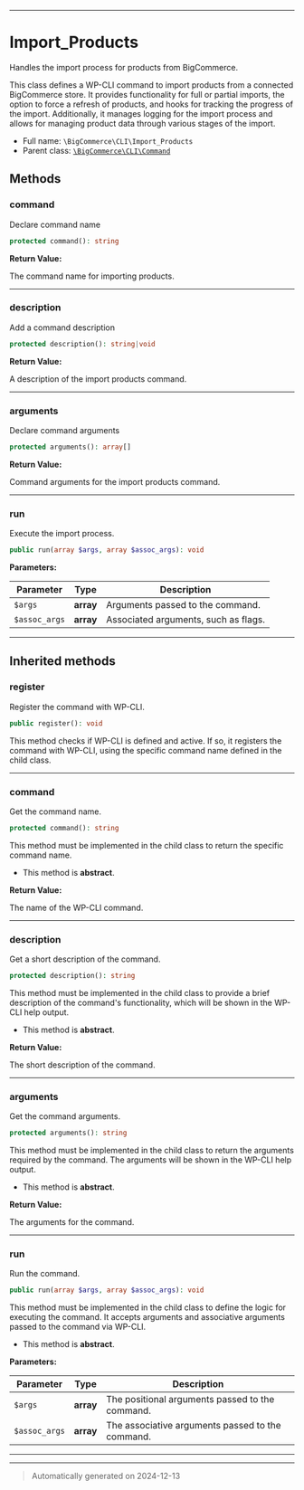 ***

# Import_Products

Handles the import process for products from BigCommerce.

This class defines a WP-CLI command to import products from a connected BigCommerce store. It provides functionality for full or partial imports, the option to force a refresh of products, and hooks for tracking the progress of the import. Additionally, it manages logging for the import process and allows for managing product data through various stages of the import.

* Full name: `\BigCommerce\CLI\Import_Products`
* Parent class: [`\BigCommerce\CLI\Command`](./classes/BigCommerce/CLI/Command.md)




## Methods


### command

Declare command name

```php
protected command(): string
```









**Return Value:**

The command name for importing products.




***

### description

Add a command description

```php
protected description(): string|void
```









**Return Value:**

A description of the import products command.




***

### arguments

Declare command arguments

```php
protected arguments(): array[]
```









**Return Value:**

Command arguments for the import products command.




***

### run

Execute the import process.

```php
public run(array $args, array $assoc_args): void
```








**Parameters:**

| Parameter | Type | Description |
|-----------|------|-------------|
| `$args` | **array** | Arguments passed to the command. |
| `$assoc_args` | **array** | Associated arguments, such as flags. |





***


## Inherited methods


### register

Register the command with WP-CLI.

```php
public register(): void
```

This method checks if WP-CLI is defined and active. If so, it registers the command
with WP-CLI, using the specific command name defined in the child class.










***

### command

Get the command name.

```php
protected command(): string
```

This method must be implemented in the child class to return the specific command name.


* This method is **abstract**.




**Return Value:**

The name of the WP-CLI command.




***

### description

Get a short description of the command.

```php
protected description(): string
```

This method must be implemented in the child class to provide a brief description
of the command's functionality, which will be shown in the WP-CLI help output.


* This method is **abstract**.




**Return Value:**

The short description of the command.




***

### arguments

Get the command arguments.

```php
protected arguments(): string
```

This method must be implemented in the child class to return the arguments
required by the command. The arguments will be shown in the WP-CLI help output.


* This method is **abstract**.




**Return Value:**

The arguments for the command.




***

### run

Run the command.

```php
public run(array $args, array $assoc_args): void
```

This method must be implemented in the child class to define the logic
for executing the command. It accepts arguments and associative arguments
passed to the command via WP-CLI.


* This method is **abstract**.



**Parameters:**

| Parameter | Type | Description |
|-----------|------|-------------|
| `$args` | **array** | The positional arguments passed to the command. |
| `$assoc_args` | **array** | The associative arguments passed to the command. |





***


***
> Automatically generated on 2024-12-13
